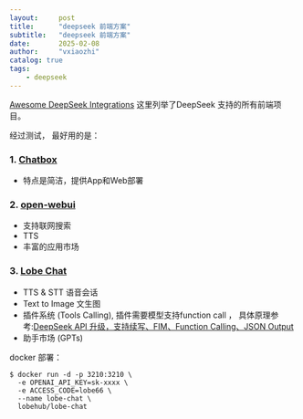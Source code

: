 ```yaml
---
layout:     post
title:      "deepseek 前端方案"
subtitle:   "deepseek 前端方案"
date:       2025-02-08
author:     "vxiaozhi"
catalog: true
tags:
    - deepseek
---
```


[Awesome DeepSeek Integrations](https://github.com/deepseek-ai/awesome-deepseek-integration) 这里列举了DeepSeek 支持的所有前端项目。

经过测试， 最好用的是：

### 1.  [Chatbox]()

- 特点是简洁，提供App和Web部署
  
### 2. [open-webui](https://github.com/open-webui/open-webui) 

- 支持联网搜索
- TTS
- 丰富的应用市场
  
### 3.  [Lobe Chat](https://github.com/lobehub/lobe-chat)

- TTS & STT 语音会话
- Text to Image 文生图
- 插件系统 (Tools Calling), 插件需要模型支持function call ， 具体原理参考:[DeepSeek API 升级，支持续写、FIM、Function Calling、JSON Output](https://api-docs.deepseek.com/zh-cn/news/news0725)
- 助手市场 (GPTs)

docker 部署：

```
$ docker run -d -p 3210:3210 \
  -e OPENAI_API_KEY=sk-xxxx \
  -e ACCESS_CODE=lobe66 \
  --name lobe-chat \
  lobehub/lobe-chat
```
